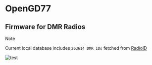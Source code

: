 # OpenGD77 
## Firmware for DMR Radios

> [!NOTE]
> Current local database includes `263614 DMR IDs` fetched from [RadioID](https://radioid.net)


![test](docs/SG#1)
